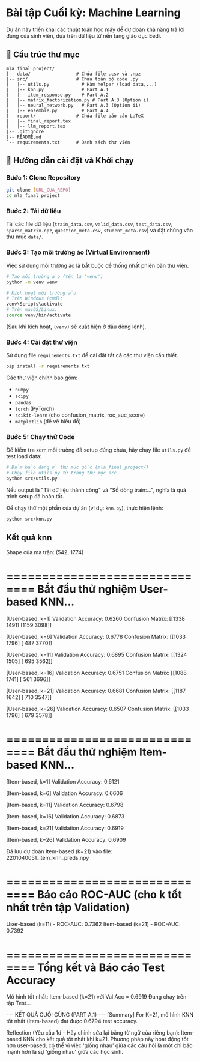 # Bài tập Cuối kỳ: Machine Learning 

Dự án này triển khai các thuật toán học máy để dự đoán khả năng trả lời đúng của sinh viên, dựa trên dữ liệu từ nền tảng giáo dục Eedi.


## 📂 Cấu trúc thư mục

```
mla_final_project/
|-- data/                 # Chứa file .csv và .npz
|-- src/                  # Chứa toàn bộ code .py
|   |-- utils.py            # Hàm helper (load data,...)
|   |-- knn.py              # Part A.1
|   |-- item_response.py    # Part A.2
|   |-- matrix_factorization.py # Part A.3 (Option i)
|   |-- neural_network.py   # Part A.3 (Option ii)
|   |-- ensemble.py         # Part A.4
|-- report/               # Chứa file báo cáo LaTeX
|   |-- final_report.tex
|   |-- llm_report.tex
|-- .gitignore
|-- README.md
`-- requirements.txt      # Danh sách thư viện
```

## 🚀 Hướng dẫn cài đặt và Khởi chạy

### Bước 1: Clone Repository

```bash
git clone [URL_CUA_REPO]
cd mla_final_project
```

### Bước 2: Tải dữ liệu

Tải các file dữ liệu (`train_data.csv`, `valid_data.csv`, `test_data.csv`, `sparse_matrix.npz`, `question_meta.csv`, `student_meta.csv`) và đặt chúng vào thư mục `data/`.

### Bước 3: Tạo môi trường ảo (Virtual Environment)

Việc sử dụng môi trường ảo là bắt buộc để thống nhất phiên bản thư viện.

```bash
# Tạo môi trường ảo (tên là 'venv')
python -m venv venv

# Kích hoạt môi trường ảo
# Trên Windows (cmd):
venv\Scripts\activate
# Trên macOS/Linux:
source venv/bin/activate
```
(Sau khi kích hoạt, `(venv)` sẽ xuất hiện ở đầu dòng lệnh).

### Bước 4: Cài đặt thư viện

Sử dụng file `requirements.txt` để cài đặt tất cả các thư viện cần thiết.

```bash
pip install -r requirements.txt
```

Các thư viện chính bao gồm:
* `numpy`
* `scipy`
* `pandas`
* `torch` (PyTorch)
* `scikit-learn` (cho confusion_matrix, roc_auc_score)
* `matplotlib` (để vẽ biểu đồ)

### Bước 5: Chạy thử Code

Để kiểm tra xem môi trường đã setup đúng chưa, hãy chạy file `utils.py` để test load data:

```bash
# Đảm bảo đang ở thư mục gốc (mla_final_project/)
# Chạy file utils.py từ trong thư mục src
python src/utils.py
```
Nếu output là "Tải dữ liệu thành công" và "Số dòng train:...", nghĩa là quá trình setup đã hoàn tất.

Để chạy thử một phần của dự án (ví dụ: `knn.py`), thực hiện lệnh:
```bash
python src/knn.py
```


## Kết quả knn
Shape của ma trận: (542, 1774)

==============================
Bắt đầu thử nghiệm User-based KNN...
==============================

[User-based, k=1]
Validation Accuracy: 0.6260
Confusion Matrix:
[[1338 1491]
 [1159 3098]]

[User-based, k=6]
Validation Accuracy: 0.6778
Confusion Matrix:
[[1033 1796]
 [ 487 3770]]

[User-based, k=11]
Validation Accuracy: 0.6895
Confusion Matrix:
[[1324 1505]
 [ 695 3562]]

[User-based, k=16]
Validation Accuracy: 0.6751
Confusion Matrix:
[[1088 1741]
 [ 561 3696]]

[User-based, k=21]
Validation Accuracy: 0.6681
Confusion Matrix:
[[1187 1642]
 [ 710 3547]]

[User-based, k=26]
Validation Accuracy: 0.6507
Confusion Matrix:
[[1033 1796]
 [ 679 3578]]

==============================
Bắt đầu thử nghiệm Item-based KNN...
==============================

[Item-based, k=1]
Validation Accuracy: 0.6121

[Item-based, k=6]
Validation Accuracy: 0.6606

[Item-based, k=11]
Validation Accuracy: 0.6798

[Item-based, k=16]
Validation Accuracy: 0.6873

[Item-based, k=21]
Validation Accuracy: 0.6919

[Item-based, k=26]
Validation Accuracy: 0.6909

Đã lưu dự đoán Item-based (k=21) vào file: 2201040051_item_knn_preds.npy

==============================
Báo cáo ROC-AUC (cho k tốt nhất trên tập Validation)
==============================
User-based (k=11) - ROC-AUC: 0.7362
Item-based (k=21) - ROC-AUC: 0.7392

==============================
Tổng kết và Báo cáo Test Accuracy
==============================
Mô hình tốt nhất: Item-based (k=21) với Val Acc = 0.6919
Đang chạy trên tập Test...

--- KẾT QUẢ CUỐI CÙNG (PART A.1) ---
[Summary] For K=21, mô hình KNN tốt nhất (Item-based) đạt được 0.6794 test accuracy.

Reflection (Yêu cầu 1d - Hãy chỉnh sửa lại bằng từ ngữ của riêng bạn):
Item-based KNN cho kết quả tốt nhất khi k=21. Phương pháp này hoạt động tốt hơn user-based, có thể vì việc 'giống nhau' giữa các câu hỏi là một chỉ báo mạnh hơn là sự 'giống nhau' giữa các học sinh.